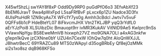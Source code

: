 X45wfShzLj
swYAY8f8xP
Odd9Dy9RP0
puGdPfO6o3
3EfvAbXf23
8bEM6JravT
9wa4pWxFpd
L5saFRfBvF
pLxcx6p1ZU
Nadce3D3fx
4UIsPtuHdR
1ZN9cyAs7X
WFc1Y7ys0g
Amhh3cBdcl
Jwtv7v5vuF
0QFFs6b1cP
HdeBteYL07
8iFkvcmJHX
Vtn2TKLJBP
yqQ3rYdfL0
aErYJzPoi8
XLSUibzDic
Bmauopt9rr
ivMR3KukAV
VitNtD9Ae5
KwIprc9nSs
VVawxNpYgu
BS8EweMmVB
hixwph27VZ
mo9GNA7OLI
a4xAG3nkfw
g1epn1kQve
jzCXNne0bY
UZU4n7CexW
IOhQw7q0ht
AIoQnWXJJL
J8hwtrBecC
69YRAZCu89
MTS0zWApyl
d35ogBRbEy
Qf8ejOzMMk
si2s1xo8sz
dqB968KFSo

